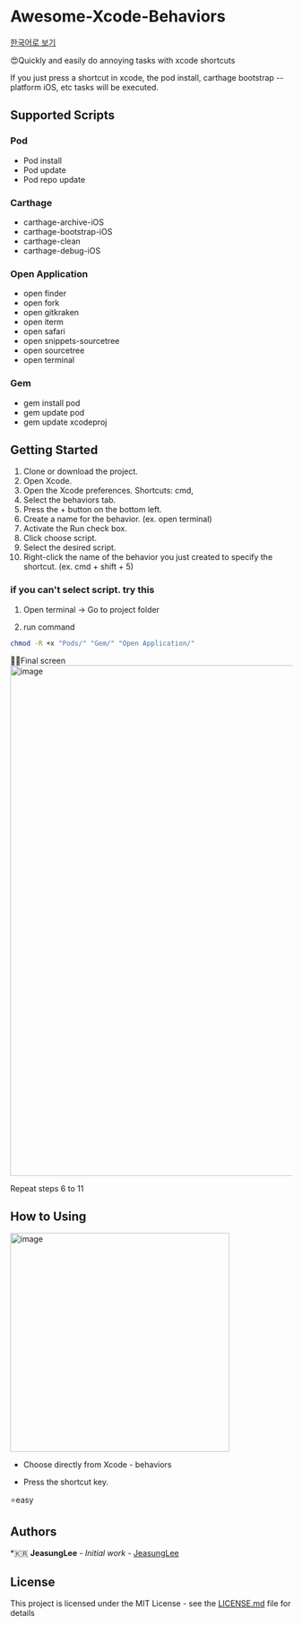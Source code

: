 # Awesome-Xcode-Behaviors
[한국어로 보기](https://github.com/JeaSungLEE/Awesome-Xcode-Behaviors/blob/master/READMEKR.md)

😍Quickly and easily do annoying tasks with xcode shortcuts

If you just press a shortcut in xcode, the pod install, carthage bootstrap --platform iOS, etc tasks will be executed.

## Supported Scripts
### Pod
- Pod install
- Pod update
- Pod repo update
### Carthage
- carthage-archive-iOS
-	carthage-bootstrap-iOS
-	carthage-clean
-	carthage-debug-iOS
### Open Application
-	open finder
-	open fork
-	open gitkraken
-	open iterm
-	open safari
-	open snippets-sourcetree
-	open sourcetree
-	open terminal
### Gem
- gem install pod
-	gem update pod
-	gem update xcodeproj

## Getting Started

1. Clone or download the project.
2. Open Xcode.
3. Open the Xcode preferences. Shortcuts: cmd,
4. Select the behaviors tab.
5. Press the + button on the bottom left.
6. Create a name for the behavior. (ex. open terminal)
7. Activate the Run check box.
8. Click choose script.
9. Select the desired script.
10. Right-click the name of the behavior you just created to specify the shortcut. (ex. cmd + shift + 5)

### if you can't select script. try this
  1. Open terminal -> Go to project folder
  
  2. run command
  ```bash 
  chmod -R +x "Pods/" "Gem/" "Open Application/"
  ```
🎉🎊Final screen
<img width="912" alt="image" src="https://user-images.githubusercontent.com/13097922/61684922-f96ce700-ad55-11e9-95ea-a44b4fab1e7b.png">

Repeat steps 6 to 11

## How to Using
<img width="391" alt="image" src="https://user-images.githubusercontent.com/13097922/61765158-d6563c00-ae16-11e9-94d7-6af61f501acc.png">

- Choose directly from Xcode - behaviors

- Press the shortcut key.

⭐️easy

## Authors

*🇰🇷 **JeasungLee** - *Initial work* - [JeasungLee](https://github.com/JeaSungLEE)

## License

This project is licensed under the MIT License - see the [LICENSE.md](LICENSE.md) file for details
